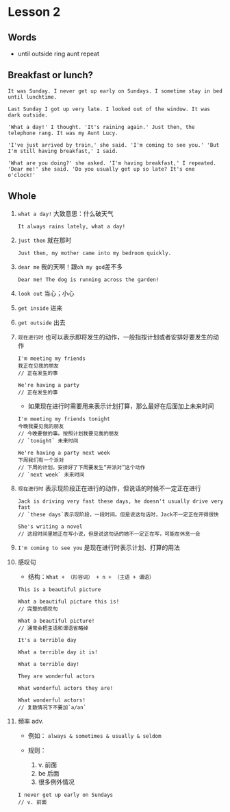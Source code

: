 # Lesson 2

## Words

- until outside ring aunt repeat

## Breakfast or lunch?

```
It was Sunday. I never get up early on Sundays. I sometime stay in bed until lunchtime.

Last Sunday I got up very late. I looked out of the window. It was dark outside.

'What a day!' I thought. 'It's raining again.' Just then, the telephone rang. It was my Aunt Lucy.

'I've just arrived by train,' she said. 'I'm coming to see you.' 'But I'm still having breakfast,' I said.

'What are you doing?' she asked. 'I'm having breakfast,' I repeated. 'Dear me!' she said. 'Do you usually get up so late? It's one o'clock!'
```

## Whole

1. `what a day!` 大致意思：什么破天气

   ```
   It always rains lately, what a day!
   ```

2. `just then` 就在那时

   ```
   Just then, my mother came into my bedroom quickly.
   ```

3. `dear me` 我的天啊！跟`oh my god`差不多

   ```
   Dear me! The dog is running across the garden!
   ```

4. `look out` 当心；小心

5. `get inside` 进来

6. `get outside` 出去

7. `现在进行时` 也可以表示即将发生的动作，一般指按计划或者安排好要发生的动作

   ```
   I'm meeting my friends
   我正在见我的朋友
   // 正在发生的事

   We're having a party
   // 正在发生的事
   ```

   - 如果现在进行时需要用来表示计划打算，那么最好在后面加上未来时间

   ```
   I'm meeting my friends tonight
   今晚我要见我的朋友
   // 今晚要做的事。按照计划我要见我的朋友
   // `tonight` 未来时间

   We're having a party next week
   下周我们有一个派对
   // 下周的计划。安排好了下周要发生“开派对”这个动作
   // `next week` 未来时间
   ```

8. `现在进行时` 表示现阶段正在进行的动作，但说话的时候不一定正在进行

   ```
   Jack is driving very fast these days, he doesn't usually drive very fast
   // `these days`表示现阶段，一段时间。但是说这句话时，Jack不一定正在开得很快

   She's writing a novel
   // 这段时间里她正在写小说，但是说这句话的她不一定正在写，可能在休息一会
   ```

9. `I'm coming to see you` 是现在进行时表示计划、打算的用法

10. 感叹句

    - 结构：`What + （形容词） + n + （主语 + 谓语）`

    ```
    This is a beautiful picture

    What a beautiful picture this is!
    // 完整的感叹句

    What a beautiful picture!
    // 通常会把主语和谓语省略掉

    It's a terrible day

    What a terrible day it is!

    What a terrible day!

    They are wonderful actors

    What wonderful actors they are!

    What wonderful actors!
    // 复数情况下不要加`a/an`
    ```

11. 频率 adv.

    - 例如： `always & sometimes & usually & seldom`

    - 规则：
      1. v. 前面
      2. be 后面
      3. 很多例外情况

    ```
    I never get up early on Sundays
    // v. 前面
    ```
